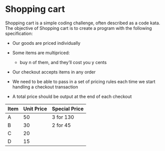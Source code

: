 # Shopping cart

Shopping cart is a simple coding challenge, often described as a code kata. The objective of Shopping cart is to create a program with the following specification:

- Our goods are priced individually
- Some items are multipriced: 
    - buy n of them, and they’ll cost you y cents
    
- Our checkout accepts items in any order
- We need to be able to pass in a set of pricing rules each time we start handling a checkout transaction
- A total price should be output at the end of each checkout

 |Item|Unit Price|Special Price|
 |----|------|-------|
 |A|50|3 for 130|
 |B|30|2 for 45|
 |C|20||
 |D|15||